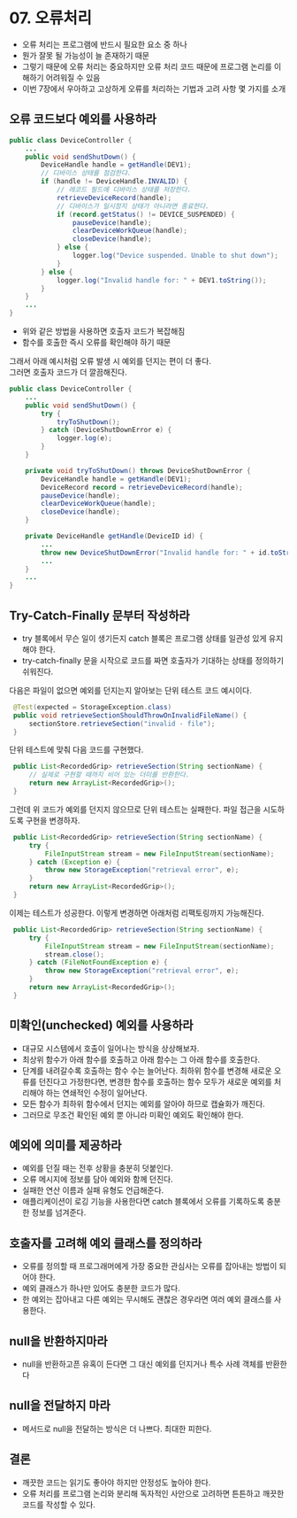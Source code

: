 # 07. 오류처리
- 오류 처리는 프로그램에 반드시 필요한 요소 중 하나
- 뭔가 잘못 될 가능성이 늘 존재하기 때문
- 그렇기 때문에 오류 처리는 중요하지만 오류 처리 코드 때문에 프로그램 논리를 이해하기 어려워질 수 있음
- 이번 7장에서 우아하고 고상하게 오류를 처리하는 기법과 고려 사항 몇 가지를 소개

## 오류 코드보다 예외를 사용하라
```java
public class DeviceController {
	...
	public void sendShutDown() {
		DeviceHandle handle = getHandle(DEV1);
		// 디바이스 상태를 점검한댜.
		if (handle != DeviceHandle.INVALID) {
			// 레코드 필드에 디바이스 상태를 저장한다.
			retrieveDeviceRecord(handle);
			// 디바이스가 일시정지 상태가 아니라면 종료한다.
			if (record.getStatus() != DEVICE_SUSPENDED) {
				pauseDevice(handle);
				clearDeviceWorkQueue(handle);
				closeDevice(handle);
			} else {
				logger.log("Device suspended. Unable to shut down");
			}
		} else {
			logger.log("Invalid handle for: " + DEV1.toString());
		}
	}
	...
}
``` 
- 위와 같은 방법을 사용하면 호출자 코드가 복잡해짐
- 함수를 호출한 즉시 오류를 확인해야 하기 때문

그래서 아래 예시처럼 오류 발생 시 예외를 던지는 편이 더 좋다.  
그러면 호출자 코드가 더 깔끔해진다.
```java
public class DeviceController {
	...
	public void sendShutDown() {
		try {
			tryToShutDown();
		} catch (DeviceShutDownError e) {
			logger.log(e);
		}
	}

	private void tryToShutDown() throws DeviceShutDownError {
		DeviceHandle handle = getHandle(DEV1);
		DeviceRecord record = retrieveDeviceRecord(handle);
		pauseDevice(handle); 
		clearDeviceWorkQueue(handle); 
		closeDevice(handle);
	}

	private DeviceHandle getHandle(DeviceID id) {
		...
		throw new DeviceShutDownError("Invalid handle for: " + id.toString());
		...
	}
	...
}
```

## Try-Catch-Finally 문부터 작성하라
- try 블록에서 무슨 일이 생기든지 catch 블록은 프로그램 상태를 일관성 있게 유지해야 한다.
- try-catch-finally 문을 시작으로 코드를 짜면 호출자가 기대하는 상태를 정의하기 쉬워진다.

다음은 파일이 없으면 예외를 던지는지 알아보는 단위 테스트 코드 예시이다.

```java
 @Test(expected = StorageException.class)
 public void retrieveSectionShouldThrowOnInvalidFileName() {
     sectionStore.retrieveSection("invalid - file");
 }
```

단위 테스트에 맞춰 다음 코드를 구현했다.
```java
 public List<RecordedGrip> retrieveSection(String sectionName) {
     // 실제로 구현할 때까지 비어 있는 더미를 반환한다.
     return new ArrayList<RecordedGrip>();
 }
```
그런데 위 코드가 예외를 던지지 않으므로 단위 테스트는 실패한다.
파일 접근을 시도하도록 구현을 변경하자.
```java
 public List<RecordedGrip> retrieveSection(String sectionName) {
     try {
         FileInputStream stream = new FileInputStream(sectionName);
     } catch (Exception e) {
         throw new StorageException("retrieval error", e);
     }
     return new ArrayList<RecordedGrip>();
 }
```
이제는 테스트가 성공한다. 이렇게 변경하면 아래처럼 리팩토링까지 가능해진다.
```java
 public List<RecordedGrip> retrieveSection(String sectionName) {
     try {
         FileInputStream stream = new FileInputStream(sectionName);
         stream.close();
     } catch (FileNotFoundException e) {
         throw new StorageException("retrieval error", e);
     }
     return new ArrayList<RecordedGrip>();
 }
```

## 미확인(unchecked) 예외를 사용하라
- 대규모 시스템에서 호출이 일어나는 방식을 상상해보자.
- 최상위 함수가 아래 함수를 호출하고 아래 함수는 그 아래 함수를 호출한다.
- 단계를 내려갈수록 호출하는 함수 수는 늘어난다. 최하위 함수를 변경해 새로운 오류를 던진다고 가정한다면, 변경한 함수를 호출하는 함수 모두가 새로운 예외를 처리해야 하는 연쇄적인 수정이 일어난다.
- 모든 함수가 최하위 함수에서 던지는 예외를 알아야 하므로 캡슐화가 깨진다.
- 그러므로 무조건 확인된 예외 뿐 아니라 미확인 예외도 확인해야 한다.

## 예외에 의미를 제공하라
- 예외를 던질 때는 전후 상황을 충분히 덧붙인다.
- 오류 메시지에 정보를 담아 예외와 함께 던진다.
- 실패한 연산 이름과 실패 유형도 언급해준다.
- 애플리케이션이 로깅 기능을 사용한다면 catch 블록에서 오류를 기록하도록 충분한 정보를 넘겨준다.

## 호출자를 고려해 예외 클래스를 정의하라
- 오류를 정의할 때 프로그래머에게 가장 중요한 관심사는 오류를 잡아내는 방법이 되어야 한다.
- 예외 클래스가 하나만 있어도 충분한 코드가 많다.
- 한 예외는 잡아내고 다른 예외는 무시해도 괜찮은 경우라면 여러 예외 클래스를 사용한다.

## null을 반환하지마라
- null을 반환하고픈 유혹이 든다면 그 대신 예외를 던지거나 특수 사례 객체를 반환한다

## null을 전달하지 마라
- 메서드로 null을 전달하는 방식은 더 나쁘다. 최대한 피한다.

## 결론
- 깨끗한 코드는 읽기도 좋아야 하지만 안정성도 높아야 한다.
- 오류 처리를 프로그램 논리와 분리해 독자적인 사안으로 고려하면 튼튼하고 깨끗한 코드를 작성할 수 있다.
